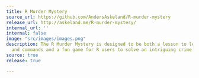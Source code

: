 ```yaml
---
title: R Murder Mystery
source_url: https://github.com/AndersAskeland/R-murder-mystery
release_url: http://askeland.me/R-murder-mystery/
internal_url: ''
internal: false
image: "src/images/images.png"
description: The R Murder Mystery is designed to be both a lesson to learn R concepts
  and commands and a fun game for R users to solve an intriguing crime.
source: true
release: true

---
```

